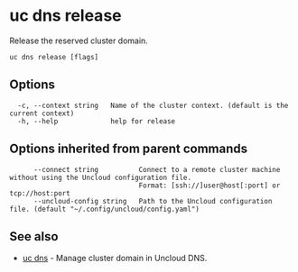 # uc dns release

Release the reserved cluster domain.

```
uc dns release [flags]
```

## Options

```
  -c, --context string   Name of the cluster context. (default is the current context)
  -h, --help             help for release
```

## Options inherited from parent commands

```
      --connect string          Connect to a remote cluster machine without using the Uncloud configuration file.
                                Format: [ssh://]user@host[:port] or tcp://host:port
      --uncloud-config string   Path to the Uncloud configuration file. (default "~/.config/uncloud/config.yaml")
```

## See also

* [uc dns](uc_dns.md)	 - Manage cluster domain in Uncloud DNS.

